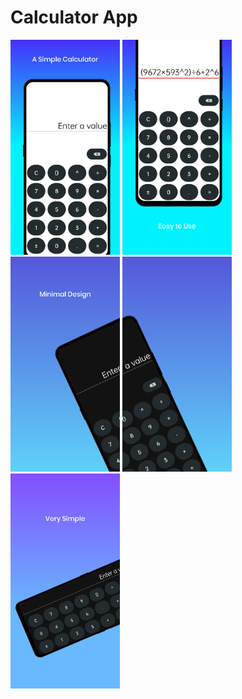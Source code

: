 # Calculator App
 
 <p float="left">
  <img src="/pics/tia4377079024440446316.png" width="175" />
  <img src="/pics/tia229607692772138740.png" width="175" /> 
  <img src="/pics/tia731838665414005833.png" width="175" />
  <img src="/pics/tia6033623814991627674.png" width="175" />
  <img src="/pics/tia6858211480890901094.png" width="175" />

</p>

